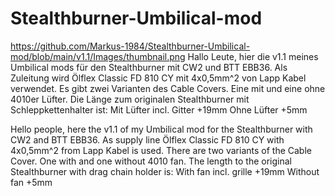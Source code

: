 # Stealthburner-Umbilical-mod
https://github.com/Markus-1984/Stealthburner-Umbilical-mod/blob/main/v1.1/Images/thumbnail.png
Hallo Leute,
hier die v1.1 meines Umbilical mods für den Stealthburner mit CW2 und BTT EBB36. Als Zuleitung wird Ölflex Classic FD 810 CY mit 4x0,5mm^2 von Lapp Kabel verwendet.
Es gibt zwei Varianten des Cable Covers. Eine mit und eine ohne 4010er Lüfter.
Die Länge zum originalen Stealthburner mit Schleppkettenhalter ist:
Mit Lüfter incl. Gitter +19mm
Ohne Lüfter +5mm

Hello people,
here the v1.1 of my Umbilical mod for the Stealthburner with CW2 and BTT EBB36. As supply line Ölflex Classic FD 810 CY with 4x0,5mm^2 from Lapp Kabel is used.
There are two variants of the Cable Cover. One with and one without 4010 fan.
The length to the original Stealthburner with drag chain holder is:
With fan incl. grille +19mm
Without fan +5mm
